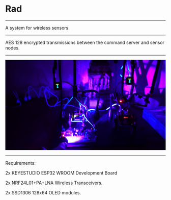# Rad

---

A system for wireless sensors.

---

AES 128 encrypted transmissions between the command server and sensor nodes.

---

![plot](./resources/Rad.jpg)

---

Requirements:

2x KEYESTUDIO ESP32 WROOM Development Board

2x NRF24L01+PA+LNA Wireless Transceivers.

2x SSD1306 128x64 OLED modules.

